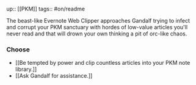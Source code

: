 up:: [[PKM]]
tags:: #on/readme 

The beast-like Evernote Web Clipper approaches Gandalf trying to infect and corrupt your PKM sanctuary with hordes of low-value articles you'll never read and that will drown your own thinking a pit of orc-like chaos.

### Choose
- [[Be tempted by power and clip countless articles into your PKM note library.]]
- [[Ask Gandalf for assistance.]]

